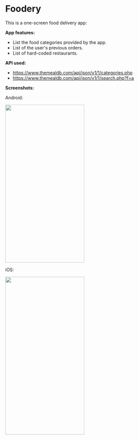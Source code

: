 # Foodery 

This is a one-screen food delivery app:

__App features:__

- List the food categories provided by the app.
- List of the user's previous orders.
- List of hard-coded restaurants.

__API used:__

- https://www.themealdb.com/api/json/v1/1/categories.php
- https://www.themealdb.com/api/json/v1/1/search.php?f=a


__Screenshots:__

Android:

<img src="https://github.com/YomnaOsama/foodery/assets/35773151/6149b692-ec52-4ba2-8439-98c17edc6737" width="250" height="500">


iOS:

<img src="https://github.com/YomnaOsama/foodery/assets/35773151/3370a7e8-2949-405b-9e74-aa712a7f5af0" width="250" height="500">

